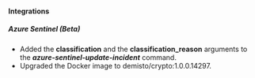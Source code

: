 
#### Integrations
##### Azure Sentinel (Beta)
- Added the **classification** and the **classification_reason** arguments to the ***azure-sentinel-update-incident*** command.
- Upgraded the Docker image to demisto/crypto:1.0.0.14297.

